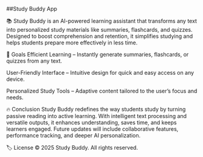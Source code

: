 ##Study Buddy App

📚 Study Buddy is an AI-powered learning assistant that transforms any text into personalized study materials like summaries, flashcards, and quizzes. Designed to boost comprehension and retention, it simplifies studying and helps students prepare more effectively in less time.

🎯 Goals
Efficient Learning – Instantly generate summaries, flashcards, or quizzes from any text.

User-Friendly Interface – Intuitive design for quick and easy access on any device.

Personalized Study Tools – Adaptive content tailored to the user’s focus and needs.

🔥 Conclusion
Study Buddy redefines the way students study by turning passive reading into active learning. With intelligent text processing and versatile outputs, it enhances understanding, saves time, and keeps learners engaged. Future updates will include collaborative features, performance tracking, and deeper AI personalization.

🏷️ License
© 2025 Study Buddy. All rights reserved.
